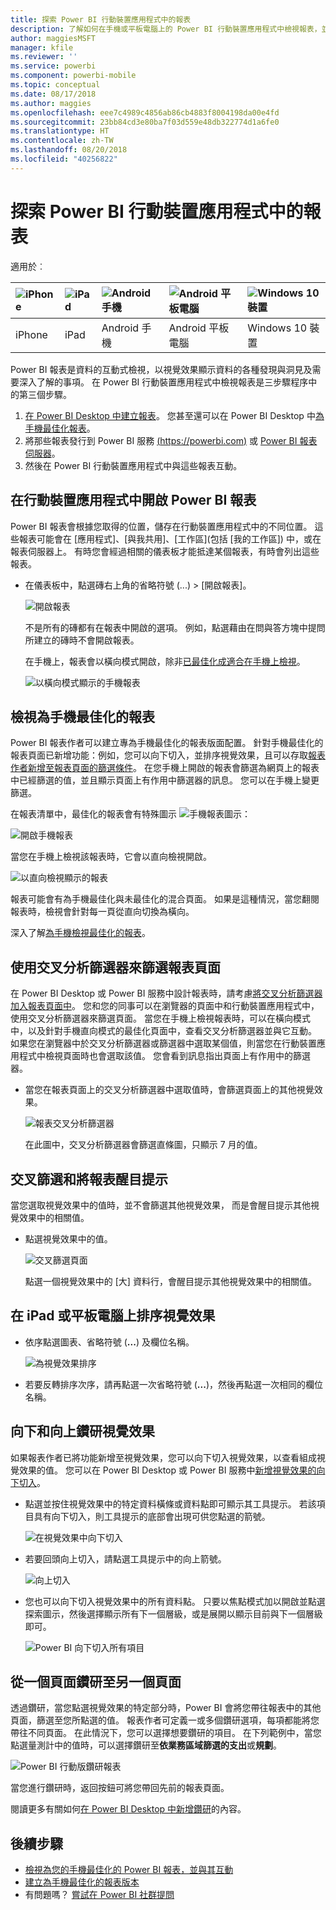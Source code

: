 ```yaml
---
title: 探索 Power BI 行動裝置應用程式中的報表
description: 了解如何在手機或平板電腦上的 Power BI 行動裝置應用程式中檢視報表，並與其互動。 您可以使用 Power BI 服務或 Power BI Desktop 來建立報表，然後在 Mobile Apps 中與其互動。
author: maggiesMSFT
manager: kfile
ms.reviewer: ''
ms.service: powerbi
ms.component: powerbi-mobile
ms.topic: conceptual
ms.date: 08/17/2018
ms.author: maggies
ms.openlocfilehash: eee7c4989c4856ab86cb4883f8004198da00e4fd
ms.sourcegitcommit: 23bb84cd3e80ba7f03d559e48db322774d1a6fe0
ms.translationtype: HT
ms.contentlocale: zh-TW
ms.lasthandoff: 08/20/2018
ms.locfileid: "40256822"
---
```

# <a name="explore-reports-in-the-power-bi-mobile-apps"></a>探索 Power BI 行動裝置應用程式中的報表
適用於︰

| ![iPhone](media/mobile-reports-in-the-mobile-apps/ios-logo-40-px.png) | ![iPad](media/mobile-reports-in-the-mobile-apps/ios-logo-40-px.png) | ![Android 手機](media/mobile-reports-in-the-mobile-apps/android-logo-40-px.png) | ![Android 平板電腦](media/mobile-reports-in-the-mobile-apps/android-logo-40-px.png) | ![Windows 10 裝置](media/mobile-reports-in-the-mobile-apps/win-10-logo-40-px.png) |
|:--- |:--- |:--- |:--- |:--- |
| iPhone |iPad |Android 手機 |Android 平板電腦 |Windows 10 裝置 |

Power BI 報表是資料的互動式檢視，以視覺效果顯示資料的各種發現與洞見及需要深入了解的事項。 在 Power BI 行動裝置應用程式中檢視報表是三步驟程序中的第三個步驟。

1. [在 Power BI Desktop 中建立報表](desktop-report-view.md)。 您甚至還可以在 Power BI Desktop 中[為手機最佳化報表](mobile-apps-view-phone-report.md)。 
2. 將那些報表發行到 Power BI 服務 [(https://powerbi.com)](https://powerbi.com) 或 [Power BI 報表伺服器](report-server/get-started.md)。  
3. 然後在 Power BI 行動裝置應用程式中與這些報表互動。

## <a name="open-a-power-bi-report-in-the-mobile-app"></a>在行動裝置應用程式中開啟 Power BI 報表
Power BI 報表會根據您取得的位置，儲存在行動裝置應用程式中的不同位置。 這些報表可能會在 [應用程式]、[與我共用]、[工作區]\(包括 [我的工作區]) 中，或在報表伺服器上。 有時您會經過相關的儀表板才能抵達某個報表，有時會列出這些報表。

* 在儀表板中，點選磚右上角的省略符號 (...) > [開啟報表]。
  
  ![開啟報表](media/mobile-reports-in-the-mobile-apps/power-bi-android-open-report-tile.png)
  
  不是所有的磚都有在報表中開啟的選項。 例如，點選藉由在問與答方塊中提問所建立的磚時不會開啟報表。 
  
  在手機上，報表會以橫向模式開啟，除非[已最佳化成適合在手機上檢視](mobile-reports-in-the-mobile-apps.md#view-reports-optimized-for-phones)。
  
  ![以橫向模式顯示的手機報表](media/mobile-reports-in-the-mobile-apps/power-bi-iphone-report-landscape.png)

## <a name="view-reports-optimized-for-phones"></a>檢視為手機最佳化的報表
Power BI 報表作者可以建立專為手機最佳化的報表版面配置。 針對手機最佳化的報表頁面已新增功能：例如，您可以向下切入，並排序視覺效果，且可以存取[報表作者新增至報表頁面的篩選條件](mobile-apps-view-phone-report.md#filter-the-report-page-on-a-phone)。 在您手機上開啟的報表會篩選為網頁上的報表中已經篩選的值，並且顯示頁面上有作用中篩選器的訊息。 您可以在手機上變更篩選。

在報表清單中，最佳化的報表會有特殊圖示 ![手機報表圖示](media/mobile-reports-in-the-mobile-apps/power-bi-phone-report-icon.png)：

![開啟手機報表](media/mobile-reports-in-the-mobile-apps/power-bi-android-phone-report.png)

當您在手機上檢視該報表時，它會以直向檢視開啟。

![以直向檢視顯示的報表](media/mobile-reports-in-the-mobile-apps/07-power-bi-phone-report-portrait.png)

 報表可能會有為手機最佳化與未最佳化的混合頁面。 如果是這種情況，當您翻閱報表時，檢視會針對每一頁從直向切換為橫向。

深入了解[為手機檢視最佳化的報表](mobile-apps-view-phone-report.md)。

## <a name="use-slicers-to-filter-a-report"></a>使用交叉分析篩選器來篩選報表頁面
在 Power BI Desktop 或 Power BI 服務中設計報表時，請考慮[將交叉分析篩選器加入報表頁面中](power-bi-visualization-slicers.md)。 您和您的同事可以在瀏覽器的頁面中和行動裝置應用程式中，使用交叉分析篩選器來篩選頁面。 當您在手機上檢視報表時，可以在橫向模式中，以及針對手機直向模式的最佳化頁面中，查看交叉分析篩選器並與它互動。 如果您在瀏覽器中於交叉分析篩選器或篩選器中選取某個值，則當您在行動裝置應用程式中檢視頁面時也會選取該值。 您會看到訊息指出頁面上有作用中的篩選器。  

* 當您在報表頁面上的交叉分析篩選器中選取值時，會篩選頁面上的其他視覺效果。
  
  ![報表交叉分析篩選器](media/mobile-reports-in-the-mobile-apps/power-bi-android-tablet-report-slicer.png)
  
  在此圖中，交叉分析篩選器會篩選直條圖，只顯示 7 月的值。

## <a name="cross-filter-and-highlight-a-report"></a>交叉篩選和將報表醒目提示
當您選取視覺效果中的值時，並不會篩選其他視覺效果， 而是會醒目提示其他視覺效果中的相關值。

* 點選視覺效果中的值。
  
  ![交叉篩選頁面](media/mobile-reports-in-the-mobile-apps/power-bi-android-tablet-report-highlight.png)
  
  點選一個視覺效果中的 [大] 資料行，會醒目提示其他視覺效果中的相關值。 

## <a name="sort-a-visual-on-an-ipad-or-a-tablet"></a>在 iPad 或平板電腦上排序視覺效果
* 依序點選圖表、省略符號 (**...**) 及欄位名稱。
  
   ![為視覺效果排序](media/mobile-reports-in-the-mobile-apps/power-bi-android-tablet-report-sort.png)
* 若要反轉排序次序，請再點選一次省略符號 (**...**)，然後再點選一次相同的欄位名稱。

## <a name="drill-down-and-up-in-a-visual"></a>向下和向上鑽研視覺效果
如果報表作者已將功能新增至視覺效果，您可以向下切入視覺效果，以查看組成視覺效果的值。 您可以在 Power BI Desktop 或 Power BI 服務中[新增視覺效果的向下切入](power-bi-visualization-drill-down.md)。 

* 點選並按住視覺效果中的特定資料橫條或資料點即可顯示其工具提示。 若該項目具有向下切入，則工具提示的底部會出現可供您點選的箭號。 
  
  ![在視覺效果中向下切入](media/mobile-reports-in-the-mobile-apps/power-bi-mobile-drill-down-tooltip.png)

* 若要回頭向上切入，請點選工具提示中的向上箭號。
  
  ![向上切入](media/mobile-reports-in-the-mobile-apps/power-bi-mobile-drill-up-tooltip.png)

* 您也可以向下切入視覺效果中的所有資料點。 只要以焦點模式加以開啟並點選探索圖示，然後選擇顯示所有下一個層級，或是展開以顯示目前與下一個層級即可。

   ![Power BI 向下切入所有項目](media/mobile-reports-in-the-mobile-apps/power-bi-drill-down-all.png)

## <a name="drill-through-from-one-page-to-another"></a>從一個頁面鑽研至另一個頁面

透過鑽研，當您點選視覺效果的特定部分時，Power BI 會將您帶往報表中的其他頁面，篩選至您所點選的值。 報表作者可定義一或多個鑽研選項，每項都能將您帶往不同頁面。 在此情況下，您可以選擇想要鑽研的項目。 在下列範例中，當您點選量測計中的值時，可以選擇鑽研至**依業務區域篩選的支出**或**規劃**。

![Power BI 行動版鑽研報表](media/mobile-reports-in-the-mobile-apps/power-bi-mobile-drill-through-it-spent-report.png)

當您進行鑽研時，返回按鈕可將您帶回先前的報表頁面。

閱讀更多有關如何[在 Power BI Desktop 中新增鑽研](desktop-drillthrough.md)的內容。

## <a name="next-steps"></a>後續步驟
* [檢視為您的手機最佳化的 Power BI 報表，並與其互動](mobile-apps-view-phone-report.md)
* [建立為手機最佳化的報表版本](desktop-create-phone-report.md)
* 有問題嗎？ [嘗試在 Power BI 社群提問](http://community.powerbi.com/)

